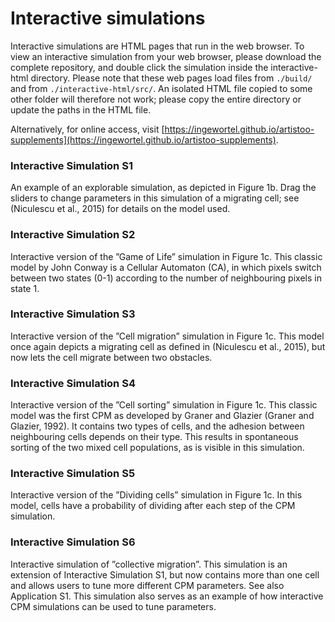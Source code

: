 # Interactive simulations

Interactive simulations are HTML pages that run in the web browser. To view an 
interactive simulation from your web browser, please download the complete repository,
 and double click the simulation inside the interactive-html directory. Please note that 
 these web pages load files from `./build/` and from `./interactive-html/src/`. 
 An isolated HTML file copied to some other folder will therefore not work;
please copy the entire directory or update the paths in the HTML file.

Alternatively, for online access, visit 
[https://ingewortel.github.io/artistoo-supplements](https://ingewortel.github.io/artistoo-supplements).


### Interactive Simulation S1
An example of an explorable simulation, as depicted in Figure 1b. Drag the sliders to 
change parameters in this simulation of a migrating cell; see (Niculescu et al., 2015) 
for details on the model used.


### Interactive Simulation S2
Interactive version of the ”Game of Life” simulation in Figure 1c. This classic model by 
John Conway is a Cellular Automaton (CA), in which pixels switch between two states (0-1)
 according to the number of neighbouring pixels in state 1.


### Interactive Simulation S3 
Interactive version of the ”Cell migration” simulation in Figure 1c. This model once 
again depicts a migrating cell as defined in (Niculescu et al., 2015), but now lets the 
cell migrate between two obstacles.


### Interactive Simulation S4 
Interactive version of the ”Cell sorting” simulation in 
Figure 1c. This classic model was the first CPM as developed by Graner and Glazier 
(Graner and Glazier, 1992). It contains two types of cells, and the adhesion between 
neighbouring cells depends on their type. This results in spontaneous sorting of the 
two mixed cell populations, as is visible in this simulation.


### Interactive Simulation S5
Interactive version of the ”Dividing cells” simulation in Figure 1c. In this model, 
cells have a probability of dividing after each step of the CPM simulation.



### Interactive Simulation S6 
Interactive simulation of ”collective migration”. This simulation is an extension of 
Interactive Simulation S1, but now contains more than one cell and allows users to tune 
more different CPM parameters. See also Application S1. This simulation also serves as 
an example of how interactive CPM simulations can be used to tune parameters.